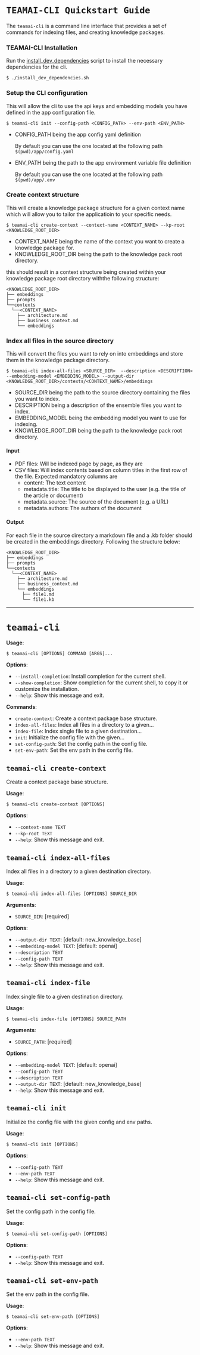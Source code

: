 # `TEAMAI-CLI Quickstart Guide`
The `teamai-cli` is a command line interface that provides a set of commands for indexing files, and creating knowledge packages.

### TEAMAI-CLI Installation
Run the [install_dev_dependencies](../install_dev_dependencies.sh) script to install the necessary dependencies for the cli.

```console
$ ./install_dev_dependencies.sh
```

### Setup the CLI configuration
This will allow the cli to use the api keys and embedding models you have defined in the app configuration file.
```console
$ teamai-cli init --config-path <CONFIG_PATH> --env-path <ENV_PATH>
```
- CONFIG_PATH being the app config yaml definition

    By default you can use the one located at the following path `$(pwd)/app/config.yaml`

- ENV_PATH being the path to the app environment variable file definition

    By default you can use the one located at the following path `$(pwd)/app/.env`


### Create context structure
This will create a knowledge package structure for a given context name which will allow you to tailor the applicatioin to your specific needs.


```console
$ teamai-cli create-context --context-name <CONTEXT_NAME> --kp-root <KNOWLEDGE_ROOT_DIR>
```
- CONTEXT_NAME being the name of the context you want to create a knowledge package for.
- KNOWLEDGE_ROOT_DIR being the path to the knowledge pack root directory.

this should result in a context structure being created within your knowledge package root directory  withthe following structure:
```
<KNOWLEDGE_ROOT_DIR>
├── embeddings
├── prompts
└──contexts
  └──<CONTEXT_NAME>
    ├── architecture.md
    ├── business_context.md
    └── embeddings
```

### Index all files in the source directory
This will convert the files you want to rely on into embeddings and store them in the knowledge package directory.

```console
$ teamai-cli index-all-files <SOURCE_DIR>  --description <DESCRIPTION> --embedding-model <EMBEDDING_MODEL> --output-dir <KNOWLEDGE_ROOT_DIR>/contexts/<CONTEXT_NAME>/embeddings
```
- SOURCE_DIR being the path to the source directory containing the files you want to index.
- DESCRIPTION being a description of the ensemble files you want to index.
- EMBEDDING_MODEL being the embedding model you want to use for indexing.
- KNOWLEDGE_ROOT_DIR being the path to the knowledge pack root directory.

#### Input

- PDF files: Will be indexed page by page, as they are
- CSV files: Will index contents based on column titles in the first row of the file. Expected mandatory columns are
  - content: The text content
  - metadata.title: The title to be displayed to the user (e.g. the title of the article or document)
  - metadata.source: The source of the document (e.g. a URL)
  - metadata.authors: The authors of the document

#### Output
For each file in the source directory a markdown file and a .kb folder should be created in the embeddings directory. Following the structure below:

```
<KNOWLEDGE_ROOT_DIR>
├── embeddings
├── prompts
└──contexts
  └──<CONTEXT_NAME>
    ├── architecture.md
    ├── business_context.md
    └── embeddings
      ├── file1.md
      └── file1.kb
```


___
# `teamai-cli`

**Usage**:

```console
$ teamai-cli [OPTIONS] COMMAND [ARGS]...
```

**Options**:

* `--install-completion`: Install completion for the current shell.
* `--show-completion`: Show completion for the current shell, to copy it or customize the installation.
* `--help`: Show this message and exit.

**Commands**:

* `create-context`: Create a context package base structure.
* `index-all-files`: Index all files in a directory to a given...
* `index-file`: Index single file to a given destination...
* `init`: Initialize the config file with the given...
* `set-config-path`: Set the config path in the config file.
* `set-env-path`: Set the env path in the config file.

## `teamai-cli create-context`

Create a context package base structure.

**Usage**:

```console
$ teamai-cli create-context [OPTIONS]
```

**Options**:

* `--context-name TEXT`
* `--kp-root TEXT`
* `--help`: Show this message and exit.

## `teamai-cli index-all-files`

Index all files in a directory to a given destination directory.

**Usage**:

```console
$ teamai-cli index-all-files [OPTIONS] SOURCE_DIR
```

**Arguments**:

* `SOURCE_DIR`: [required]

**Options**:

* `--output-dir TEXT`: [default: new_knowledge_base]
* `--embedding-model TEXT`: [default: openai]
* `--description TEXT`
* `--config-path TEXT`
* `--help`: Show this message and exit.

## `teamai-cli index-file`

Index single file to a given destination directory.

**Usage**:

```console
$ teamai-cli index-file [OPTIONS] SOURCE_PATH
```

**Arguments**:

* `SOURCE_PATH`: [required]

**Options**:

* `--embedding-model TEXT`: [default: openai]
* `--config-path TEXT`
* `--description TEXT`
* `--output-dir TEXT`: [default: new_knowledge_base]
* `--help`: Show this message and exit.

## `teamai-cli init`

Initialize the config file with the given config and env paths.

**Usage**:

```console
$ teamai-cli init [OPTIONS]
```

**Options**:

* `--config-path TEXT`
* `--env-path TEXT`
* `--help`: Show this message and exit.

## `teamai-cli set-config-path`

Set the config path in the config file.

**Usage**:

```console
$ teamai-cli set-config-path [OPTIONS]
```

**Options**:

* `--config-path TEXT`
* `--help`: Show this message and exit.

## `teamai-cli set-env-path`

Set the env path in the config file.

**Usage**:

```console
$ teamai-cli set-env-path [OPTIONS]
```

**Options**:

* `--env-path TEXT`
* `--help`: Show this message and exit.
